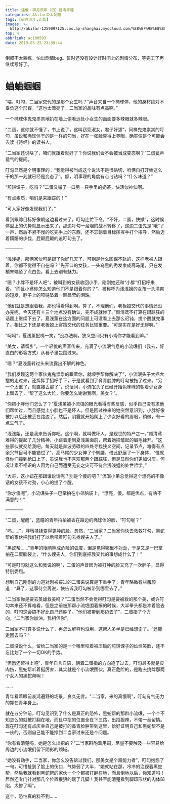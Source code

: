 ```yaml
---
title: 连载：碎月流年（四）碧海青瞳
categories: Akilarの太妃糖
tags: [碎月流年,连载]
images: >-
  http://akilar-1259097125.cos.ap-shanghai.myqcloud.com/%E8%BF%9E%E8%BD%BD%EF%BC%9A%E7%A2%8E%E6%9C%88%E6%B5%81%E5%B9%B4%EF%BC%88%E5%9B%9B%EF%BC%89%E7%A2%A7%E6%B5%B7%E9%9D%92%E7%9E%B3/20190525115125243.png
top: 4
abbrlink: ac100593
date: 2019-05-25 23:39:44
---
```


<div class="note default no-icon"><p>倒叙不太熟练，怕出剧情bug。暂时还没有设计好时间上的剧情分布，等完工了再继续写好了。</p></div>

# 蛐蛐蝈蝈

<div class="note danger no-icon"><p>
“喂，叮勾，二当家交代的是那个女生吗？”声音来自一个椭球体，他的身材绝对不辜负这个形容，“这也太漂亮了，二当家的品味有点高啊。”

一个椭球体鬼鬼祟祟地扒在墙上偷看远处小女生的画面要多辣眼就多辣眼。

“二蛋，这你就不懂了，书上说了，这叫窈窕淑女，君子好逑”，同样鬼鬼祟祟的叮勾，虽说和椭球体干的是一样的勾当，好在一张脸算得上养眼，确实像是个可能会去读《诗经》的读书人。

“二当家还说啥了，咱们就跟着就好了？你说我们会不会被当成变态啊？”二蛋瓮声瓮气的提问。

叮勾显然是个明事理的：“我觉得被当成这个说法不是很贴切，咱俩自打开始这么干的那一刻就已经是变态了”。额，明事理的角度有点刁钻吗？“什么味道？”

“煎饼馃子，吃吗？”二蛋又嘬了一口另一只手里的奶茶，快活似神仙啊。

“有点素质，咱们是来跟踪的！”

“可人家好像发现我们了。”

看到跟踪目标好像朝这边看过来了，叮勾连忙下令，“不好，二蛋，快撤”，这时候体型上的优势就显示出来了，那边叮勾一溜烟的战术转移了，这边二蛋先是“哦”了一声，然后不紧不慢的吃完手上的东西，还不忘朝着目标挥挥手打个招呼，然后迈着蹒跚的步伐，屁颠屁颠的追叮勾去了。

————

“浅浅姐，那俩家伙可是跟了你好几天了，可别是什么图谋不轨的，这样老被人跟着，你都不觉得不自在吗？”先开口的女孩，一头乌黑的秀发束成高马尾，只在发梢末端坠了点白色，看上去别有魅力。

“嗯？小胖不是坏人吧”，被叫到的女孩收回小手，刚刚她还和“小胖”打招呼来着。“而且小鸢你怎么知道他们不是跟着你的？”，被称呼为浅浅姐的女孩一头清爽的短发，脖子上的项链坠着一颗晶莹的泪珠。

“他们就是想跟着我，那也得看得到啊。算了，不理他们，老板娘交代的事情还没办完呢，今天还有十三个地点没有确认，完不成就惨了。”颜清鸢不打算在跟踪狂的话题上继续下去了，夏浅薰在这方面的问题上可没看上去那么迟钝，提个醒就完事了。相比之下还是老板娘上官策交代的任务比较重要。“可是实在是好无聊啊。”

“呵呵”，夏浅薰抿嘴一笑，“没办法啊，狭义空间只有小鸢你才能看到嘛。”

“美女，请留步”，一个轻佻的声音传来，充满了小流氓气息的小流氓们（我去，好直白的形容方式）从巷子里包围过来。

“嗯？”夏浅薰转过头来流露出不解的神色。

“我们发现这两个家伙鬼鬼祟祟的跟着你，就顺手帮你解决了”，小流氓头子大摇大摆的走过来，还挥挥手招呼手下，于是就看到了鼻青脸肿的叮勾被拖了过来。“另一个太重了，就直接丢那了”，说话间，小流氓头子已经开始色眯眯的朝着少女身上飘去了，“帮了这么大忙，你要怎么谢谢我啊，美女？”。

“你把小胖他们怎么了？”夏浅薰被小流氓的眼光看得有些反感，似乎自己没有求他们帮忙过，而且感觉上小胖也不是坏人。但是回过神来的她突然意识到，小胖好像被打以后还被丢在路边了。然后，阴霾就开始爬上了少女好看的眉眼，稍微，有一点生气了。

“浅浅姐，还是我来告诉你吧。这个啊，就叫做坏人，是现世的特产之一。”颜清鸢难得的提起了几分精神，小跳着走到夏浅薰面前，帮着她把皱起的眉毛揉开。“这些家伙就交给我吧。每天就是奔波劳碌的四处寻找狭义空间，记录节点，难得有点余兴节目可不能错过了”，高马尾的少女伸了个懒腰，借此舒展了一下身体，“怪就怪你们撞到枪口上了，虽说我也不喜欢那两个跟踪狂，但是显然你们更加讨厌。何况让素不相识的人因为自己而遭受无妄之灾可不符合浅浅姐的处世哲学。”

“大哥，这小妞在那跟谁说话呢？别是个傻的吧？”流氓小弟总觉得这个漂亮的不像话的女孩不对劲，小心的提了个醒。

“你才傻呢”，小流氓头子一巴掌拍在小弟脑袋上，“漂亮，傻，都是优点，有啥不满意的！”

————

“二蛋，醒醒”，蓝瞳的青年拍拍被丢在路边的椭球体的脸，“叮勾呢？”

“呜……”，胖墩揉揉变得更肿的脸，忽然，“二当家？二当家你快去救救叮勾，黑蛇帮的家伙把我们打了以后带着叮勾去找嫂夫人了。”

“黑蛇帮……”青年的眼睛眯成危险的弧度，但是觉得哪里不对劲，于是又是一巴掌拍在二蛋脑袋上，“什么嫂夫人，你们到底把我交代的事想成什么了！”

“可是叮勾就这么和我说的啊”，二蛋的声音因为被打肿的脸又充了一次胖子，显得特别委屈。

想到自己刚刚的力道对刚被揍过的二蛋来说算是下重手了，青年略微有些赧颜道：“算了，这事待会再说，快告诉我叮勾被带到哪里去了。”

“二当家你是要去英雄救美吗？”二蛋当然不会觉得叮勾是要被救的那个美，或许叮勾本来还不算难看，但是之前被那帮小流氓围着揍的时候，大半拳头都是冲着脸去的，叮勾这会搞不好比自己还肿了。“他们被带到那边去了”，二蛋指了个方向，“二当家你加油，我相信你”。

二当家不打算多说什么了，再怎么解释也没用，这帮人多半是已经想歪了。“还能走回去吗？”

二蛋没说什么，留给二当家的是一个嘴里咬着被压扁的煎饼馃子的灿烂笑脸，还不忘比划了一个一切OK的手势。

“但愿还赶得上吧”，青年自言自语，朝着二蛋指的方向追了过去，叮勾最多就是皮肉伤，黑蛇帮听着挺厉害，其实就是个小流氓团伙，真正危险的，是跑去挑衅那两个女人的黑蛇帮啊！

……

青年看着眼前哀鸿遍野的场景，良久无言。“二当家，来的真慢啊”，叮勾有气无力的靠在青年身上。

就在五分钟前，叮勾见识到了什么是真正的恐怖，黑蛇帮的那群小流氓，一个个不知怎么的就被打翻在地，而且中招的位置全在下三路，出招狠辣，不带一丝留情。现在叮勾还有点庆幸自己是被打的鼻青脸肿带到这里，恰好证明自己和黑蛇帮不是一伙的，否则自己能不能撑到二当家过来还是个问题。

“你有看清楚吗，她是怎么出招的？”二当家斟酌着用词，尽量不要触及一些容易给周边的小流氓们留下阴影的领域。

“她没有动手，二当家，你怎么没告诉过我们，那美女是个超能力者”，叮勾抱怨了一句，可惜扯到了脸上的伤口，气势弱了大半，“她就站在那，冷冷的注视着黑蛇帮，然后我就看到黑蛇帮的家伙一个个都被打翻在地，而且倒地以后，你知道吗！居然还专门针对那几个位置狠狠的踹了几脚！我甚至能清楚看到脚印形状的肉体凹陷，太惨了啊”。

这个，恐怕真的料不到……
</p></div>